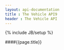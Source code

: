 ```yaml
---
layout: api-documentation
title : The Vehicle API9
header : The Vehicle API
---
```

{% include JB/setup %}

####{{page.title}}

 
